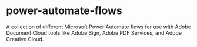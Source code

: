 # power-automate-flows
A collection of different Microsoft Power Automate flows for use with Adobe Document Cloud tools like Adobe Sign, Adobe PDF Services, and Adobe Creative Cloud.

